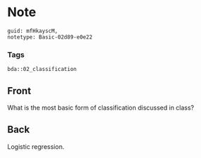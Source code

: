 # Note
```
guid: mfHkayscM,
notetype: Basic-02d89-e0e22
```

### Tags
```
bda::02_classification
```

## Front
What is the most basic form of classification discussed in class?

## Back
Logistic regression.
